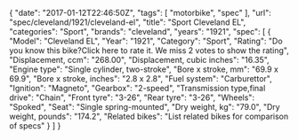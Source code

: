 {
    "date": "2017-01-12T22:46:50Z",
    "tags": [
        "motorbike",
        "spec"
    ],
    "url": "spec\/cleveland\/1921\/cleveland-el",
    "title": "Sport Cleveland EL",
    "categories": "Sport",
    "brands": "cleveland",
    "years": "1921",
    "spec": [
        {
            "Model": "Cleveland EL",
            "Year": "1921",
            "Category": "Sport",
            "Rating": "Do you know this bike?Click here to rate it. We miss 2 votes to show the rating",
            "Displacement, ccm": "268.00",
            "Displacement, cubic inches": "16.35",
            "Engine type": "Single cylinder, two-stroke",
            "Bore x stroke, mm": "69.9 x 69.9",
            "Bore x stroke, inches": "2.8 x 2.8",
            "Fuel system": "Carburettor",
            "Ignition": "Magneto",
            "Gearbox": "2-speed",
            "Transmission type,final drive": "Chain",
            "Front tyre": "3-26",
            "Rear tyre": "3-26",
            "Wheels": "Spoked",
            "Seat": "Single spring-mounted",
            "Dry weight, kg": "79.0",
            "Dry weight, pounds": "174.2",
            "Related bikes": "List related bikes for comparison of specs"
        }
    ]
}